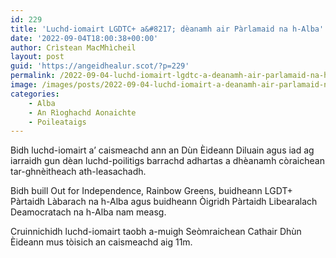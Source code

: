 ```yaml
---
id: 229
title: 'Luchd-iomairt LGDTC+ a&#8217; dèanamh air Pàrlamaid na h-Alba'
date: '2022-09-04T18:00:38+00:00'
author: Crìstean MacMhìcheil
layout: post
guid: 'https://angeidhealur.scot/?p=229'
permalink: /2022-09-04-luchd-iomairt-lgdtc-a-deanamh-air-parlamaid-na-h-alba/
image: /images/posts/2022-09-04-luchd-iomairt-a-deanamh-air-parlamaid-na-h-alba.webp
categories:
    - Alba
    - An Rìoghachd Aonaichte
    - Poileataigs
---
```


Bidh luchd-iomairt a’ caismeachd ann an Dùn Èideann Diluain agus iad ag iarraidh gun dèan luchd-poilitigs barrachd adhartas a dhèanamh còraichean tar-ghnèitheach ath-leasachadh.

Bidh buill Out for Independence, Rainbow Greens, buidheann LGDT+ Pàrtaidh Làbarach na h-Alba agus buidheann Òigridh Pàrtaidh Libearalach Deamocratach na h-Alba nam measg.

Cruinnichidh luchd-iomairt taobh a-muigh Seòmraichean Cathair Dhùn Èideann mus tòisich an caismeachd aig 11m.

